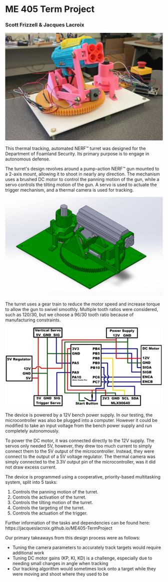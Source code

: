 <h1>ME 405 Term Project</h1>
<h3>Scott Frizzell & Jacques Lacroix</h3>

![Picture of Turret](./resource/Turret.png)

This thermal tracking, automated NERF™ turret was designed for the Department of Foamland Security. Its primary purpose is to engage in autonomous defense.

The turret's design revolves around a pump-action NERF™ gun mounted to a 2-axis mount, allowing it to shoot in nearly any direction. The mechanism uses a brushed DC motor to control the panning motion of the gun, while a servo controls the tilting motion of the gun. A servo is used to actuate the trigger mechanism, and a thermal camera is used for tracking.

![CAD model of Turret](./resource/CAD.png)

The turret uses a gear train to reduce the motor speed and increase torque to allow the gun to swivel smoothly. Multiple tooth ratios were considered, such as 120/30, but we choose a 96/30 tooth ratio because of manufacturing constraints. 

![Circuit Diagram](./resource/CircuitDiagram.png)

The device is powered by a 12V bench power supply. In our testing, the microcontroller was also be plugged into a computer. However it could be modified to take an input voltage from the bench power supply and run completely autonomously.

To power the DC motor, it was connected directly to the 12V supply. The servos only needed 5V, however, they drew too much current to simply connect them to the 5V output of the microcontroller. Instead, they were connect to the output of a 5V voltage regulator. The thermal camera was simply connected to the 3.3V output pin of the microcontroller, was it did not draw excess current.

The device is programmed using a cooperative, priority-based multitasking system, split into 5 tasks:
<ol>
    <li>Controls the panning motion of the turret.</li>
    <li>Controls the activation of the turret.</li>
    <li>Controls the tilting motion of the turret.</li>
    <li>Controls the targeting of the turret.</li>
    <li>Controls the actuation of the trigger.</li>
</ol>
Further information of the tasks and dependencies can be found here: https://jacqueslacroix.github.io/ME405-TermProject


Our primary takeaways from this design process were as follows:
<ul>
    <li>Tuning the camera parameters to accurately track targets would require additional work</li>
    <li>Tuning DC motor gains (KP, KI, KD) is a challenge, especially due to needing small changes in angle when tracking</li>
    <li>Our tracking algorithm would sometimes lock onto a target while they were moving and shoot where they used to be</li>
</ul>